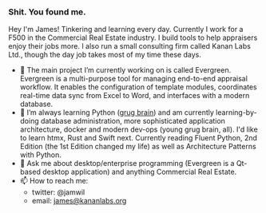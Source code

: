 ### Shit. You found me.

Hey I'm James! Tinkering and learning every day. Currently I work for a F500 in the Commercial Real Estate industry. I build tools to help appraisers enjoy their jobs more. I also run a small consulting firm called Kanan Labs Ltd., though the day job takes most of my time these days.

- 🔭 The main project I’m currently working on is called Evergreen. Evergreen is a multi-purpose tool for managing end-to-end appraisal workflow. It enables the configuration of template modules, coordinates real-time data sync from Excel to Word, and interfaces with a modern database.
- 🌱 I’m always learning Python ([grug brain](https://grugbrain.dev)) and am currently learning-by-doing database administration, more sophisticated application architecture, docker and modern dev-ops (young grug brain, all). I'd like to learn htmx, Rust and Swift next. Currently reading Fluent Python, 2nd Edition (the 1st Edition changed my life) as well as Architecture Patterns with Python.
- 💬 Ask me about desktop/enterprise programming (Evergreen is a Qt-based desktop application) and anything Commercial Real Estate.
- 📫 How to reach me:
  - twitter: @jamwil
  - email: james@kananlabs.org
